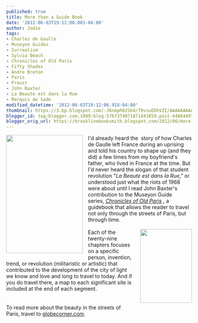 ```yaml
---
published: true
title: More than a Guide Book
date: '2012-06-03T19:12:00.001-04:00'
author: Jodie
tags:
- Charles de Gaulle
- Museyon Guides
- Surrealism
- Sylvia Beach
- Chronicles of Old Paris
- Fifty Shades
- Andre Breton
- Paris
- Proust
- John Baxter
- La Beaute est dans la Rue
- Marquis de Sade
modified_datetime: '2012-06-03T19:12:06.918-04:00'
thumbnail: https://3.bp.blogspot.com/-JKnmpR02Sb4/T8vsuEDhVZI/AAAAAAAAAeM/2dcgo8Ow9QY/s72-c/9780984633425.jpg
blogger_id: tag:blogger.com,1999:blog-5767374071871443859.post-4486449742671440111
blogger_orig_url: https://brooklinebooksmith.blogspot.com/2012/06/more-than-guide-book.html
---
```


<div class="separator" style="border-bottom: medium none; border-left: medium none; border-right: medium none; border-top: medium none; clear: both; text-align: center;"><a href="https://3.bp.blogspot.com/-JKnmpR02Sb4/T8vsuEDhVZI/AAAAAAAAAeM/2dcgo8Ow9QY/s1600/9780984633425.jpg" imageanchor="1" style="clear: left; cssfloat: left; float: left; margin-bottom: 1em; margin-right: 1em;"><img border="0" height="320" rba="true" src="https://3.bp.blogspot.com/-JKnmpR02Sb4/T8vsuEDhVZI/AAAAAAAAAeM/2dcgo8Ow9QY/s320/9780984633425.jpg" width="208" /></a></div><div style="border-bottom: medium none; border-left: medium none; border-right: medium none; border-top: medium none;">I'd already heard the&nbsp; story of how Charles de Gaulle left France during an uprising and told his country to shape up (and they did) a few times<a href="https://globecornerbookstore.com/blogs/wp-content/uploads/2012/06/3542473251_8c9c36c795_z.jpg" mce_href="https://globecornerbookstore.com/blogs/wp-content/uploads/2012/06/3542473251_8c9c36c795_z.jpg"></a> from my boyfriend's father, who lived in France at the time. But I'd never heard the slogan of that student revolution "<em>La Beaute est dans la Rue," </em>or understood just what the riots of 1968 were about until I read John Baxter's contribution to the Museyon Guide series,&nbsp;<em><a href="https://www.brooklinebooksmith-shop.com/book/9780984633425">Chronicles of Old Paris</a></em> , a guidebook that allows the reader to travel not only through the streets of Paris, but through time. </div><div style="border-bottom: medium none; border-left: medium none; border-right: medium none; border-top: medium none;"><br /></div><div style="border-bottom: medium none; border-left: medium none; border-right: medium none; border-top: medium none;"><a href="https://1.bp.blogspot.com/-N1QUixPTDDA/T8vsvqRTKZI/AAAAAAAAAeU/4NayPVVVJ1I/s1600/adbusters_LaBeauteEstDansLaRue.jpg" imageanchor="1" style="clear: right; cssfloat: right; float: right; margin-bottom: 1em; margin-left: 1em;"><img border="0" height="200" rba="true" src="https://1.bp.blogspot.com/-N1QUixPTDDA/T8vsvqRTKZI/AAAAAAAAAeU/4NayPVVVJ1I/s200/adbusters_LaBeauteEstDansLaRue.jpg" width="140" /></a>Each of the twenty-nine chapters focuses on a specific person, invention, trend, or&nbsp;revolution (militaristic or artistic) that contributed to the development of the city of light we know and love and long to travel to today. And if you do travel there, a map to each significant site is included at the end of each segment.<a href="https://globecornerbookstore.com/blogs/wp-content/uploads/2012/06/adbusters_LaBeauteEstDansLaRue.jpg"></a></div><div style="border-bottom: medium none; border-left: medium none; border-right: medium none; border-top: medium none;"><br /></div><div style="border-bottom: medium none; border-left: medium none; border-right: medium none; border-top: medium none;"><br /></div><div style="border-bottom: medium none; border-left: medium none; border-right: medium none; border-top: medium none;">To read more about the beauty in the streets of Paris, travel to <a href="https://globecornerbookstore.com/blogs/">globecorner.com</a>.</div>